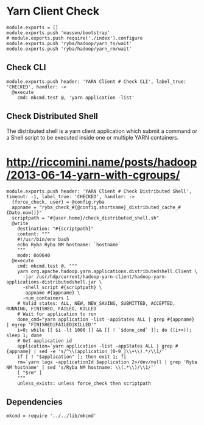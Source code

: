 
# Yarn Client Check

    module.exports = []
    module.exports.push 'masson/bootstrap'
    # module.exports.push require('./index').configure
    module.exports.push 'ryba/hadoop/yarn_ts/wait'
    module.exports.push 'ryba/hadoop/yarn_rm/wait'

## Check CLI

    module.exports.push header: 'YARN Client # Check CLI', label_true: 'CHECKED', handler: ->
      @execute
        cmd: mkcmd.test @, 'yarn application -list'

## Check Distributed Shell

The distributed shell is a yarn client application which submit a command or a
Shell script to be executed inside one or multiple YARN containers.

# http://riccomini.name/posts/hadoop/2013-06-14-yarn-with-cgroups/

    module.exports.push header: 'YARN Client # Check Distributed Shell', timeout: -1, label_true: 'CHECKED', handler: ->
      {force_check, user} = @config.ryba
      appname = "ryba_check_#{@config.shortname}_distributed_cache_#{Date.now()}"
      scriptpath = "#{user.home}/check_distributed_shell.sh"
      @write
        destination: "#{scriptpath}"
        content: """
        #!/usr/bin/env bash
        echo Ryba Ryba NM hostname: `hostname`
        """
        mode: 0o0640
      @execute
        cmd: mkcmd.test @, """
        yarn org.apache.hadoop.yarn.applications.distributedshell.Client \
          -jar /usr/hdp/current/hadoop-yarn-client/hadoop-yarn-applications-distributedshell.jar \
          -shell_script #{scriptpath} \
          -appname #{appname} \
          -num_containers 1
        # Valid states: ALL, NEW, NEW_SAVING, SUBMITTED, ACCEPTED, RUNNING, FINISHED, FAILED, KILLED 
        # Wait for application to run
        done_cmd="yarn application -list -appStates ALL | grep #{appname} | egrep 'FINISHED|FAILED|KILLED'"
        i=0; while [[ $i -lt 1000 ]] && [[ ! `$done_cmd` ]]; do ((i++)); sleep 1; done
        # Get application id
        application=`yarn application -list -appStates ALL | grep #{appname} | sed -e 's/^\\(application_[0-9_]\\+\\).*/\\1/'`
        if [ ! "$application" ]; then exit 1; fi
        rm=`yarn logs -applicationId $application 2>/dev/null | grep 'Ryba NM hostname' | sed 's/Ryba NM hostname: \\(.*\\)/\\1/'`
        [ "$rm" ]
        """
        unless_exists: unless force_check then scriptpath

## Dependencies

    mkcmd = require '../../lib/mkcmd'
